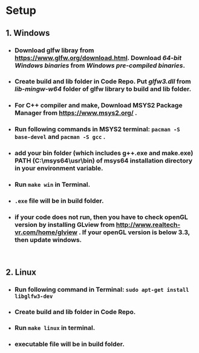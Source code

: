 
# Setup

## 1.  Windows ##

   * ### Download glfw libray from https://www.glfw.org/download.html. Download *64-bit Windows binaries* from *Windows pre-compiled binaries*. ###  
   * ### Create **build** and **lib** folder in Code Repo. Put *glfw3.dll* from *lib-mingw-w64* folder of glfw library to **build** and **lib** folder.  ###
   * ### For C++ compiler and make, Download MSYS2 Package Manager from https://www.msys2.org/ . ###  
   * ### Run following commands in MSYS2 terminal: ```pacman -S base-devel``` and ```pacman -S gcc``` . ### 
   * ### add your bin folder (which includes g++.exe and make.exe) PATH (C:\msys64\usr\bin) of msys64 installation directory in your environment variable.
   * ### Run ```make win``` in Terminal. ###
   * ### ```.exe``` file will be in **build** folder. ###
   * ### if your code does not run, then you have to check openGL version by installing GLview from http://www.realtech-vr.com/home/glview . If your openGL version is below 3.3, then update windows. ### 
​
## 2. Linux ##

   * ### Run following command in Terminal:  ```sudo apt-get install libglfw3-dev``` ###  
   * ### Create **build** and **lib** folder in Code Repo. ###
   * ### Run ```make linux``` in terminal. ###
   * ### executable file will be in **build** folder. ###
